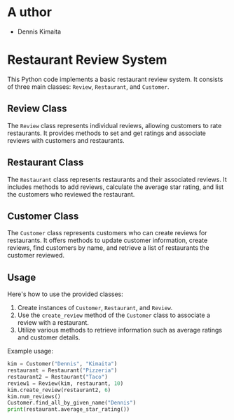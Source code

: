 # A uthor
- Dennis Kimaita

# Restaurant Review System

This Python code implements a basic restaurant review system. It consists of three main classes: `Review`, `Restaurant`, and `Customer`.

## Review Class

The `Review` class represents individual reviews, allowing customers to rate restaurants. It provides methods to set and get ratings and associate reviews with customers and restaurants.

## Restaurant Class

The `Restaurant` class represents restaurants and their associated reviews. It includes methods to add reviews, calculate the average star rating, and list the customers who reviewed the restaurant.

## Customer Class

The `Customer` class represents customers who can create reviews for restaurants. It offers methods to update customer information, create reviews, find customers by name, and retrieve a list of restaurants the customer reviewed.

## Usage

Here's how to use the provided classes:

1. Create instances of `Customer`, `Restaurant`, and `Review`.
2. Use the `create_review` method of the `Customer` class to associate a review with a restaurant.
3. Utilize various methods to retrieve information such as average ratings and customer details.

Example usage:

```python
kim = Customer("Dennis", "Kimaita")
restaurant = Restaurant("Pizzeria")
restaurant2 = Restaurant("Taco")
review1 = Review(kim, restaurant, 10)
kim.create_review(restaurant2, 6)
kim.num_reviews()
Customer.find_all_by_given_name("Dennis")
print(restaurant.average_star_rating())